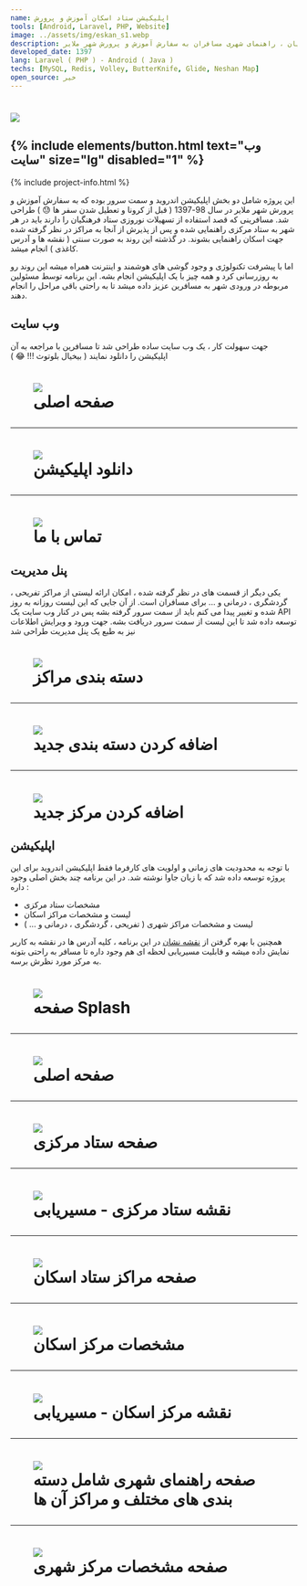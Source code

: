 ```yaml
---
name: اپلیکیشن ستاد اسکان آموزش و پرورش
tools: [Android, Laravel, PHP, Website]
image: ../assets/img/eskan_s1.webp
description: اپلیکیشن اندروید ستاد اسکان نوروزی فرهنگیان ، راهنمای شهری مسافران به سفارش آموزش و پرورش شهر ملایر
developed_date: 1397
lang: Laravel ( PHP ) - Android ( Java )
techs: [MySQL, Redis, Volley, ButterKnife, Glide, Neshan Map]
open_source: خیر
---
```


<h1 class="center">
<img src="../assets/img/eskan_s1.webp"/>
</h1>

<h2 class="center">
{% include elements/button.html text="وب سایت" size="lg" disabled="1" %}
</h2>

{% include project-info.html %}

این پروژه شامل دو بخش اپلیکیشن اندروید و سمت سرور بوده که به سفارش آموزش و پرورش شهر ملایر در سال 98-1397 ( قبل از کرونا و تعطیل شدن سفر ها 😓 ) طراحی شد. مسافرینی که قصد استفاده از تسهیلات نوروزی ستاد فرهنگیان را دارند باید در هر شهر به ستاد مرکزی راهنمایی شده و پس از پذیرش از آنجا به مراکز در نظر گرفته شده جهت اسکان راهنمایی بشوند. در گذشته این روند به صورت سنتی ( نقشه ها و آدرس کاغذی ) انجام میشد.

اما با پیشرفت تکنولوژی و وجود گوشی های هوشمند و اینترنت همراه میشه این روند رو به روزرسانی کرد و همه چیز با یک اپلیکیشن انجام بشه. این برنامه توسط مسئولین مربوطه در ورودی شهر به مسافرین عزیز داده میشد تا به راحتی باقی مراحل را انجام دهند.

## وب سایت

جهت سهولت کار ، یک وب سایت ساده طراحی شد تا مسافرین با مراجعه به آن اپلیکیشن را دانلود نمایند ( بیخیال بلوتوث !!! 😂 )

<h1 class="center">
<figure>
<img src="../assets/img/eskan_s1.webp"/>
<figcaption>صفحه اصلی</figcaption>
</figure>
</h1>

<hr>

<h1 class="center">
<figure>
<img src="../assets/img/eskan_s2.webp"/>
<figcaption>دانلود اپلیکیشن</figcaption>
</figure>
</h1>

<hr>

<h1 class="center">
<figure>
<img src="../assets/img/eskan_s3.webp"/>
<figcaption>تماس با ما</figcaption>
</figure>
</h1>

## پنل مدیریت

یکی دیگر از قسمت های در نظر گرفته شده ، امکان ارائه لیستی از مراکز تفریحی ، گردشگری ، درمانی و ... برای مسافران است. از آن جایی که این لیست روزانه به روز شده و تغییر پیدا می کنم باید از سمت سرور گرفته بشه پس در کنار وب سایت یک API توسعه داده شد تا این لیست از سمت سرور دریافت بشه. جهت ورود و ویرایش اطلاعات نیز به طبع یک پنل مدیریت طراحی شد

<h1 class="center">
<figure>
<img src="../assets/img/eskan_s4.webp"/>
<figcaption>دسته بندی مراکز</figcaption>
</figure>
</h1>

<hr>

<h1 class="center">
<figure>
<img src="../assets/img/eskan_s5.webp"/>
<figcaption>اضافه کردن دسته بندی جدید</figcaption>
</figure>
</h1>

<hr>

<h1 class="center">
<figure>
<img src="../assets/img/eskan_s6.webp"/>
<figcaption>اضافه کردن مرکز جدید</figcaption>
</figure>
</h1>

## اپلیکیشن

با توجه به محدودیت های زمانی و اولویت های کارفرما فقط اپلیکیشن اندروید برای این پروژه توسعه داده شد که با زبان جاوا نوشته شد. در این برنامه چند بخش اصلی وجود داره :

- مشخصات ستاد مرکزی
- لیست و مشخصات مراکز اسکان
- لیست و مشخصات مراکز شهری ( تفریحی ، گردشگری ، درمانی و ... )

همچنین با بهره گرفتن از [نقشه نشان](https://neshan.org/) در این برنامه ، کلیه آدرس ها در نقشه به کاربر نمایش داده میشه و قابلیت مسیریابی لحظه ای هم وجود داره تا مسافر به راحتی بتونه به مرکز مورد نظرش برسه.

<h1 class="center">
<figure>
<img src="../assets/img/eskan_a1.webp"/>
<figcaption>صفحه Splash</figcaption>
</figure>
</h1>

<hr>

<h1 class="center">
<figure>
<img src="../assets/img/eskan_a2.webp"/>
<figcaption>صفحه اصلی</figcaption>
</figure>
</h1>

<hr>

<h1 class="center">
<figure>
<img src="../assets/img/eskan_a3.webp"/>
<figcaption>صفحه ستاد مرکزی</figcaption>
</figure>
</h1>

<hr>

<h1 class="center">
<figure>
<img src="../assets/img/eskan_a4.webp"/>
<figcaption>نقشه ستاد مرکزی - مسیریابی</figcaption>
</figure>
</h1>

<hr>

<h1 class="center">
<figure>
<img src="../assets/img/eskan_a5.webp"/>
<figcaption>صفحه مراکز ستاد اسکان</figcaption>
</figure>
</h1>

<hr>

<h1 class="center">
<figure>
<img src="../assets/img/eskan_a6.webp"/>
<figcaption>مشخصات مرکز اسکان</figcaption>
</figure>
</h1>

<hr>

<h1 class="center">
<figure>
<img src="../assets/img/eskan_a7.webp"/>
<figcaption>نقشه مرکز اسکان - مسیریابی</figcaption>
</figure>
</h1>

<hr>

<h1 class="center">
<figure>
<img src="../assets/img/eskan_a8.webp"/>
<figcaption>صفحه راهنمای شهری شامل دسته بندی های مختلف و مراکز آن ها</figcaption>
</figure>
</h1>

<hr>

<h1 class="center">
<figure>
<img src="../assets/img/eskan_a9.webp"/>
<figcaption>صفحه مشخصات مرکز شهری</figcaption>
</figure>
</h1>
